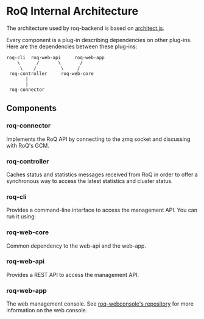 RoQ Internal Architecture
=========================

The architecture used by roq-backend is based on 
[architect.js](https://github.com/c9/architect). 

Every component is a plug-in describing dependencies on other plug-ins. 
Here are the dependencies between these plug-ins:


    roq-cli  roq-web-api     roq-web-app
        \      /       \       /
         \    /         \     /
     roq-controller     roq-web-core
           |
           |
     roq-connector
 

Components
----------

### roq-connector

Implements the RoQ API by connecting to the zmq socket and discussing with RoQ's GCM.

### roq-controller

Caches status and statistics messages received from RoQ in order to offer a synchronous way to access the latest statistics and cluster status.

### roq-cli

Provides a command-line interface to access the management API. You can run it using:

### roq-web-core

Common dependency to the web-api and the web-app.

### roq-web-api

Provides a REST API to access the management API. 

### roq-web-app

The web management console. See [roq-webconsole's repository](https://github.com/roq-messaging/roq-web-console) for more information on the web console.
